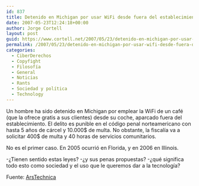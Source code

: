```yaml
---
id: 837
title: Detenido en Michigan por usar WiFi desde fuera del establecimiento
date: 2007-05-23T12:24:18+00:00
author: Jorge Cortell
layout: post
guid: https://www.cortell.net/2007/05/23/detenido-en-michigan-por-usar-wifi-desde-fuera-del-establecimiento/
permalink: /2007/05/23/detenido-en-michigan-por-usar-wifi-desde-fuera-del-establecimiento/
categories:
  - CiberDerechos
  - Copyfight
  - Filosofí­a
  - General
  - Noticias
  - Rants
  - Sociedad y polí­tica
  - Technology
---
```

Un hombre ha sido detenido en Michigan por emplear la WiFi de un café (que la ofrece gratis a sus clientes) desde su coche, aparcado fuera del establecimiento. El delito es punible en el código penal norteamericano con hasta 5 años de cárcel y 10.000$ de multa. No obstante, la fiscalí­a va a solicitar 400$ de multa y 40 horas de servicios comunitarios.

No es el primer caso. En 2005 ocurrió en Florida, y en 2006 en Illinois.

-¿Tienen sentido estas leyes? -¿y sus penas propuestas? -¿qué significa todo esto como sociedad y el uso que le queremos dar a la tecnologí­a?

Fuente: <a target="_blank" title="artí­culo en ArsTechnica" href="https://arstechnica.com/news.ars/post/20070522-michigan-man-arrested-for-using-cafes-free-wifi-from-his-car.html">ArsTechnica</a>
